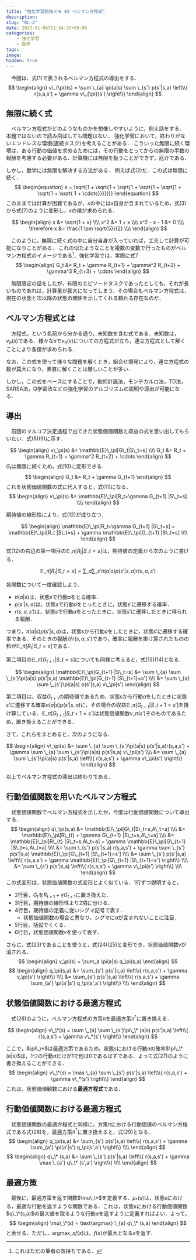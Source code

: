 ```yaml
---
title: "強化学習勉強メモ #2 ベルマン方程式"
description: 
slug: "RL-2"
date: 2023-01-06T21:54:35+09:00
categories:
    - 強化学習
    - 数学
tags:
image: 
hidden: true
---
```



　今回は、式$(1)$で表されるベルマン方程式の導出をする．
$$
\begin{align}
v\_{\pi}(s) = \sum \_{a} \pi(a|s) \sum \_{s'} p(s'|s,a) \left\\{ r(s,a,s') + \gamma v\_{\pi}(s') \right\\}
\end{align}
$$


## 無限に続く式
　ベルマン方程式がどのようなものかを想像しやすいように，例え話をする．
本題ではないので読み飛ばしても問題はない．
強化学習において，終わりがないエンドレスな環境(連続タスク)を考えることがある．
こういった無限に続く環境は，ある行動の価値を求めるためには，その行動をとってからの無限の手数の報酬を考慮する必要がある．計算機には無限を扱うことができず，厄介である．

しかし，数学には無限を解決する方法がある．
例えば式$(2)$だ．この式は無限に続く．
$$
\begin{equation}
x = \sqrt{1 + \sqrt{1 + \sqrt{1 + \sqrt{1 + \sqrt{1 + \sqrt{1 + \sqrt{ 1 +  \cdots}}}}}}}
\end{equation}
$$
このままでは計算が困難であるが，$x$の中には$x$自身が含まれているため，式$(3)$から式$(7)$のように変形し，$x$の値が求められる．

$$
\begin{align}
x &= \sqrt{1 + x} \\\\
x^2 &= 1 + x \\\\
x^2 - x - 1 &= 0 \\\\
\therefore x &= \frac{1 \pm \sqrt{5}}{2} \\\\
\end{align}
$$

　このように，無限に続く式の中に自分自身が入っていれば，工夫して計算が可能になりことがある．
これの似たようなことを複数の変数で行ったものがベルマン方程式のイメージである[^1]．強化学習では，実際に式$7$
$$
\begin{align}
G_t &= R_t + \gamma R_{t+1} + \gamma^2 R_{t+2} + \gamma^3 R_{t+3} + \cdots
\end{align}
$$

　無限限定の話をしたが，有限のエピソードタスクであったとしても，それが長いものであれば，計算量が膨大になってしまう．その場合もベルマン方程式は，現在の状態と次以降の状態の関係を示してくれる頼れる存在なのだ．
[^1]:これはただの筆者の気持ちである．


## ベルマン方程式とは
　方程式，という名前から分かる通り，未知数を含む式である．未知数は，$v_\pi(s)$である．様々な$s$で$v_\pi(s)$についての方程式が立ち，連立方程式として解くことにより各値が求められる．

なお，この式を使って様々な問題を解くとき，組合せ爆発により，連立方程式の数が莫大になり，素直に解くことは厳しいことが多い．

しかし，この式をベースにすることで，動的計画法，モンテカルロ法，TD法，SARSA法，Q学習法などの強化学習のアルゴリズムの説明や導出が可能になる．

## 導出
　前回のマルコフ決定過程で出てきた状態価値関数と収益の式を思い出してもらいたい．式$(8)$$(9)$に示す．

$$
\begin{align}
v\_\pi(s) &= \mathbb{E}\_\pi[G\_t|S\_t=s] \\\\
G_t &= R_t + \gamma R_{t+1} + \gamma^2 R_{t+2} + \cdots
\end{align}
$$
$G_t$は無限に続くため，式$(10)$に変形できる．
$$
\begin{align}
G_t &= R_t + \gamma G_{t+1} 
\end{align}
$$
これを状態価値関数の式に代入すると，式$(11)$になる．
$$
\begin{align}
v\_\pi(s) &= \mathbb{E}\_\pi[R_t+\gamma G_{t+1} |S\_t=s] \\\\
\end{align}
$$

期待値の線形性により，式$(12)$が成り立つ．

$$
\begin{align}
\mathbb{E}\_\pi[R_t+\gamma G_{t+1} |S\_t=s] = \mathbb{E}\_\pi[R_t |S\_t=s] + \gamma \mathbb{E}\_\pi[G_{t+1} |S\_t=s] \\\\
\end{align}
$$

式$(12)$の右辺の第一項目の$\mathbb{E}\_\pi[R_t |S\_t=s]$は，期待値の定義から次のように書ける．

$$
\mathbb{E}\_\pi[R_t |S\_t=s] = \sum \_{a}  \sum \_{s'}\pi(a|s) p(s'|s,a)r(s,a,s')
$$

各関数について一度確認しよう．
- $\pi(a|s)$は，状態$s$で行動$a$をとる確率．
- $p(s'|s,a)$は，状態$s$で行動$a$をとったときに，状態$s'$に遷移する確率．
- $r(s,a,s')$は，状態$s$で行動$a$をとったときに，状態$s'$に遷移したときに得られる報酬．

つまり，$\pi(a|s) p(s'|s,a)$は，状態$s$から行動$a$をしたときに，状態$s'$に遷移する確率である．そのときの報酬が$r(s,a,s')$であり，確率に報酬を掛け算されたものの和が$\mathbb{E}\_\pi[R_t |S\_t=s]$である．

第二項目の$\mathbb{E}\_\pi[G_{t+1} |S\_t=s]$についても同様に考えると，式$(13)$$(14)$となる．

$$
\begin{align}
\mathbb{E}\_\pi[G_{t+1} |S\_t=s] &= \sum \_{a}  \sum \_{s'}\pi(a|s) p(s'|s,a) \mathbb{E}\_\pi[G_{t+1} |S\_{t+1}=s'] \\\\
&= \sum \_{a}  \sum \_{s'}\pi(a|s) p(s'|s,a) v\_\pi(s')
\end{align}
$$

第二項目は，収益$G_{t+1}$の期待値であるため，状態$s$から行動$a$をしたときに状態$s'$に遷移する確率$\pi(a|s) p(s'|s,a)$に，その場合の収益$\mathbb{E}\_\pi[G_{t+1} |S\_{t+1}=s']$を掛け算している．$\mathbb{E}\_\pi[G_{t+1} |S\_{t+1}=s']$は状態価値関数$v\_\pi(s')$そのものであるため，置き換えることができる．

さて，これらをまとめると，次のようになる．

$$
\begin{align}
v\_\pi(s) &= \sum \_{a}  \sum \_{s'}\pi(a|s) p(s'|s,a)r(s,a,s') + \gamma \sum \_{a}  \sum \_{s'}\pi(a|s) p(s'|s,a) v\_\pi(s') \\\\
&= \sum \_{a}  \sum \_{s'}\pi(a|s) p(s'|s,a) \left\\{ r(s,a,s') + \gamma v\_\pi(s') \right\\}
\end{align}
$$

以上でベルマン方程式の導出は終わりである．

## 行動価値関数を用いたベルマン方程式
　状態価値関数でベルマン方程式を示したが，今度は行動価値関数について導出する．
$$
\begin{align}
q\_\pi(s,a) &= \mathbb{E}\_\pi[G\_t|S\_t=s,A\_t=a] \\\\
&= \mathbb{E}\_\pi[R\_{t} + \gamma G\_{t+1} |S\_t=s,A\_t=a] \\\\
&= \mathbb{E}\_\pi[R\_{t} |S\_t=s,A\_t=a] + \gamma \mathbb{E}\_\pi[G\_{t+1} |S\_t=s,A\_t=a] \\\\
&= \sum \_{s'} p(s'|s,a) r(s,a,s') + \gamma \sum \_{s'} p(s'|s,a) \mathbb{E}\_\pi[G\_{t+1} |S\_{t+1}=s'] \\\\
&= \sum \_{s'} p(s'|s,a) \left\\{ r(s,a,s') + \gamma \mathbb{E}\_\pi[G\_{t+1} |S\_{t+1}=s'] \right\\} \\\\
&= \sum \_{s'} p(s'|s,a) \left\\{ r(s,a,s') + \gamma v\_\pi(s') \right\\} \\\\
\end{align}
$$
この式変形は，状態価値関数の式変形とよく似ている．$1$行ずつ説明すると，
- $2$行目，$G_t$を$R_{t+1}+\gamma G_{t+1}$に置き換えた．   
- $3$行目，期待値の線形性より$2$項に分ける．
- $4$行目，期待値の定義に従いシグマ記号で表す．
    - 状態価値関数の場合と異なり，シグマに$a$が含まれないことに注目．
- $5$行目，括弧でくくる．
- $6$行目，状態価値関数$v$を使って表す．

さらに，式$(23)$であることを使うと，式$(24)(25)$と変形でき，状態価値関数$v$が消される．
$$
\begin{align}
v_\pi(s) = \sum_a \pi(a|s) q_\pi(s,a)
\end{align}
$$
$$
\begin{align}
q_\pi(s,a) &= \sum_{s'} p(s'|s,a) \left\\{ r(s,a,s') + \gamma v_\pi(s') \right\\} \\\\
&= \sum_{s'} p(s'|s,a) \left\\{ r(s,a,s') + \gamma \sum_{a'} \pi(a'|s') q_\pi(s',a') \right\\} \\\\
\end{align}
$$

## 状態価値関数における最適方程式
　式$(26)$のように，ベルマン方程式の方策$\pi$を最適方策$\pi^*$に置き換える．

$$
\begin{align}
v\_\*(s) = \sum \_{a}  \sum \_{s'}\pi\_\* (a|s) p(s'|s,a) \left\\{ r(s,a,s') + \gamma v\_*(s') \right\\}
\end{align}
$$

ここで，$\pi\_\*$は最適方策であるため，状態$s$における行動$a$の確率$\pi\_\*(a|s)$は，1つの行動$a$だけが1で他は0であるはずである．よって式$(27)$のように書き換えることができる．
$$
\begin{align}
v\_\*(s) = \max \_{a} \sum \_{s'} p(s'|s,a) \left\\{ r(s,a,s') + \gamma v\_*(s') \right\\}
\end{align}
$$
これは，状態価値観数における**最適方程式**である．

## 行動価値関数における最適方程式

　状態価値関数の最適方程式と同様に，方策$\pi$における行動価値のベルマン方程式である式$(28)$を，最適方策$\pi^*$に置き換えると，式$(29)$となる．
$$
\begin{align}
q_\pi(s,a) &= \sum_{s'} p(s'|s,a) \left\\{ r(s,a,s') + \gamma \sum_{a'} \pi(a'|s') q_\pi(s',a') \right\\} \\\\
\end{align}
$$
$$
\begin{align}
q\_\* (s,a) &= \sum \_{s'} p(s'|s,a) \left\\{ r(s,a,s') + \gamma \max \_{a'} q\_\* (s',a') \right\\} \\\\
\end{align}
$$

## 最適方策
　最後に，最適方策を返す関数$\mu\_\*$を定義する．$\mu_*(s)$は，状態$s$における，最適な行動を返すような関数である．これは，状態$s$における行動価値関数$q\_\*(s,a)$の最大値を取るような行動$a$を返すように定義すればよい．よって，
$$
\begin{align}
\mu\_\*(s) = \text{argmax} \_{a} q\_\* (s,a)
\end{align}
$$
と表せる．ただし，$\text{argmax} \_{x} f(x)$は，$f(x)$が最大となる$x$を返す．




